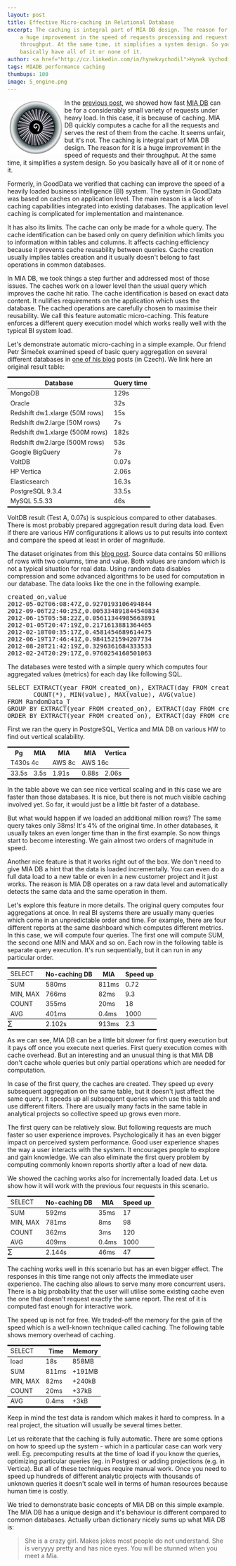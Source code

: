 ```yaml
---
layout: post
title: Effective Micro-caching in Relational Database
excerpt: The caching is integral part of MIA DB design. The reason for it is
    a huge improvement in the speed of requests processing and request
    throughput. At the same time, it simplifies a system design. So you
    basically have all of it or none of it.
author: <a href="http://cz.linkedin.com/in/hynekvychodil">Hynek Vychodil</a>
tags: MIADB performance caching
thumbups: 100
image: 5_engine.png
---
```

<p>
<img src="/img/posts/5_engine.png" class="img-responsive" align="left"
width="120" height="120" style="padding:5px">
In the <a href="{{page.previous.url}}">previous post</a>, we showed how fast
<a href="/index.html#TECHNOLOGY" target="_blank">MIA DB</a> can be for a considerably
small variety of requests under heavy load. In this case, it is because of caching.
MIA DB quickly computes a cache for all the requests and serves the
rest of them from the cache. It seems unfair, but it's
not. The caching is integral part of MIA DB design. The reason for it is a
huge improvement in the speed of requests and their throughput. At the same time,
it simplifies a system design. So you basically have all of it or none of it.
</p>

<p>
Formerly, in GoodData we verified that caching can improve the speed of a heavily
loaded business intelligence (BI) system. The system in GoodData was based on
caches on application level. The main reason is a lack of caching
capabilities integrated into existing databases. The application level
caching is complicated for implementation and maintenance.
</p>

<p>
It has also its limits. The cache can only be made for a whole query. The
cache identification can be based only on query definition which limits you
to information within tables and columns. It affects caching efficiency
because it prevents cache reusability between queries. Cache creation usually
implies tables creation and it usually doesn't belong to fast operations in
common databases.
</p>

<p>
In MIA DB, we took things a step further and addressed most of those issues. The
caches work on a lower level than the usual query which improves the cache hit ratio.
The cache identification is based on exact data content. It nullifies
requirements on the application which uses the database. The cached
operations are carefully chosen to maximise their reusability.
We call this feature automatic micro-caching.
This feature enforces a different query
execution model which works really well with the typical BI system load.
</p>

<p>
Let's demonstrate automatic micro-caching in a simple example. Our friend
Petr Šimeček examined speed of basic query aggregation on several different databases in
<a href="http://padak.keboola.com/agregace-v-mongodb-oracle-redshift-bigquery-voltdb-vertica-elasticsearch-a-gooddata" title="Agregace v MongoDB, Oracle, Redshift, BigQuery, VoltDB, Vertica, Elasticsearch, GoodData, Postgres a MySQL">
one of his blog</a> posts (in Czech). We link here an original result table:

<!--<img src="https://phaven-prod.s3.amazonaws.com/files/image_part/asset/1181792/Tk3QBats8b0DD9f28eij06Qoaho/medium_resume3.png" style="padding:10px"/> -->
</p>
<table class="table table-condensed table-hover">
<thead>
    <tr class="info" style="border-top: solid">
        <th>Database</th><th>Query time</th>
    </tr>
</thead>
<tbody>
    <tr> <td>MongoDB</td><td>129s</td> </tr>
    <tr> <td>Oracle</td><td>32s</td> </tr>
    <tr> <td>Redshift dw1.xlarge (50M rows)</td><td>15s</td> </tr>
    <tr> <td>Redshift dw2.large (50M rows)</td><td>7s</td> </tr>
    <tr> <td>Redshift dw1.xlarge (500M rows)</td><td>182s</td> </tr>
    <tr> <td>Redshift dw2.large (500M rows)</td><td>53s</td> </tr>
    <tr> <td>Google BigQuery</td><td>7s</td> </tr>
    <tr> <td>VoltDB</td><td>0.07s</td> </tr>
    <tr> <td>HP Vertica</td><td>2.06s</td> </tr>
    <tr> <td>Elasticsearch</td><td>16.3s</td> </tr>
    <tr> <td>PostgreSQL 9.3.4</td><td>33.5s</td> </tr>
    <tr style="border-bottom: solid"> <td>MySQL 5.5.33</td><td>46s</td> </tr>
</tbody>
</table>
<!--
<tbody>
    <tr> <td>MongoDB</td><td>NA</td><td>129s</td> </tr>
    <tr> <td>Oracle</td><td>NA</td><td>32s</td> </tr>
    <tr> <td>Redshift dw1.xlarge (50M rows)</td><td>151s</td><td>15s</td> </tr>
    <tr> <td>Redshift dw2.large (50M rows)</td><td>NA</td><td>7s</td> </tr>
    <tr> <td>Redshift dw1.xlarge (500M rows)</td><td>&gt;8min</td><td>182s</td> </tr>
    <tr> <td>Redshift dw2.large (500M rows)</td><td>NA</td><td>53s</td> </tr>
    <tr> <td>Google BigQuery</td><td>25min</td><td>7s</td> </tr>
    <tr> <td>VoltDB</td><td>29min</td><td>0.07s</td> </tr>
    <tr> <td>HP Vertica</td><td>121s</td><td>2.06s</td> </tr>
    <tr> <td>Elasticsearch</td><td>161min</td><td>16.3s</td> </tr>
    <tr> <td>PostgreSQL 9.3.4</td><td>2min</td><td>33.5s</td> </tr>
    <tr style="border-bottom: solid"> <td>MySQL 5.5.33</td><td>29min</td><td>46s</td> </tr>
</tbody>
-->
<p>
VoltDB result (Test A, 0.07s) is suspicious compared to other databases.
There is most probably prepared aggregation result during data load.
Even if there are various HW configurations it allows us to put results into
context and compare the speed at least in order of magnitude.
</p>

<p>The dataset originates from this <a
href="http://www.javacodegeeks.com/2013/12/mongodb-lightning-fast-aggregation-challenged-with-oracle.html"
title="MongoDB “Lightning Fast Aggregation” Challenged with Oracle">blog
post</a>. Source data contains 50 millions of rows with two columns, time and value.
Both values are random which is not a typical situation for real data.
Using random data disables compression and some advanced algorithms
to be used for computation in our database. The data looks like the one in the following example.
</p>

<pre>
created_on,value
2012-05-02T06:08:47Z,0.9270193106494844
2012-09-06T22:40:25Z,0.005334891844540834
2012-06-15T05:58:22Z,0.05611344985663891
2012-01-05T20:47:19Z,0.2171613881364465
2012-02-10T00:35:17Z,0.4581454689614475
2012-06-19T17:46:41Z,0.9841521594207734
2012-08-20T21:42:19Z,0.3296361684333533
2012-02-24T20:29:17Z,0.9760254160501063
</pre>

<p>
The databases were tested with a simple query which computes four aggregated
values (metrics) for each day like following SQL.
</p>

<pre>
SELECT EXTRACT(year FROM created_on), EXTRACT(day FROM created_on),
       COUNT(*), MIN(value), MAX(value), AVG(value)
FROM RandomData_T
GROUP BY EXTRACT(year FROM created_on), EXTRACT(day FROM created_on)
ORDER BY EXTRACT(year FROM created_on), EXTRACT(day FROM created_on);
</pre>

<p>
First we ran the query in PostgreSQL, Vertica and MIA DB on various HW to
find out vertical scalability.
</p>

<table class="table table-condensed table-hover">
<thead>
    <tr class="info" style="border-top: solid">
        <th>Pg</th><th>MIA</th><th>MIA</th><th>MIA</th><th>Vertica</th>
    </tr>
    <tr style="border-bottom: thin solid">
        <td colspan="2">T430s 4c</td><td>AWS 8c</td><td colspan="2">AWS 16c</td>
    </tr>
</thead>
<tbody>
    <tr class="active" style="border-bottom: solid">
         <td>33.5s</td>
         <td>3.5s</td>
         <td>1.91s</td>
         <td>0.88s</td>
         <td>2.06s</td>
    </tr>
</tbody>
</table>

<p>
In the table above we can see nice vertical scaling and in this case we are
faster than those databases.
It is nice, but there is not much visible caching involved
yet. So far, it would just be a little bit faster of a database.
</p>

<p>But what would happen if we loaded an additional million rows? The same query takes only
38ms! It's 4% of the original time. In other databases, it usually takes an even
longer time than in the first example. So now things start to become interesting. We gain
almost two orders of magnitude in speed.</p>

<p>Another nice feature is that
it works right out of the box. We don't need to give MIA DB a hint that the
data is loaded incrementally. You can even do a full data load to a new table or
even in a new customer project and it just works. The reason is MIA DB operates
on a raw data level and automatically detects the same data and the
same operation in them.
</p>

<p>Let's explore this feature in more details.
The original query computes four aggregations at once. In real BI systems
there are usually many queries which come in an unpredictable order and time. For
example, there are four different reports at the same dashboard
which computes different metrics. In this case, we will compute four queries.
The first one will compute SUM, the second one MIN and MAX and so on.
Each row in the following table is separate query execution.
It's run sequentially, but it can run in any particular order.
</p>

<table class="table table-condensed table-hover">
<thead>
    <tr class="info" style="border-top: solid; border-bottom: thin solid">
        <td>SELECT</td>
        <th>No-caching DB</th>
        <th>MIA</th>
        <th>Speed up</th>
    </tr>
</thead>
<tbody>
    <tr>
        <td>SUM</td>
        <td>580ms</td>
        <td>811ms</td>
        <td>0.72</td>
    </tr>
    <tr>
        <td>MIN, MAX</td>
        <td>766ms</td>
        <td>82ms</td>
        <td>9.3</td>
    </tr>
    <tr>
        <td>COUNT</td>
        <td>355ms</td>
        <td>20ms</td>
        <td>18</td>
    </tr>
    <tr>
        <td>AVG</td>
        <td>401ms</td>
        <td>0.4ms</td>
        <td>1000</td>
    </tr>
    <tr class="success" style="border-top: thin solid; border-bottom: solid">
        <td style="font-size: 120%; padding: 0">&Sigma;</td>
        <td>2.102s</td>
        <td>913ms</td>
        <td>2.3</td>
    </tr>
</tbody>
</table>

<p>
As we can see, MIA DB can be a little bit slower for first query
execution but it
pays off once you execute next queries. First query execution comes with cache overhead.
But an interesting and an unusual
thing is that MIA DB don't cache whole queries but only partial operations
which are needed for computation.
</p>

<p>In case of the first query, the caches are
created. They speed up every subsequent aggregation on the same table, but it
doesn't just affect the same query. It speeds up all subsequent queries which
use this table and use different filters.
There are usually many facts in the same table in analytical
projects so collective speed up grows even more.</p>

<p>The first query can be relatively slow. But following requests are
much faster so user experience improves. Psychologically it has an even bigger impact on
perceived system performance. Good user experience shapes the way a user
interacts with the system. It encourages people to explore and gain knowledge.
We can also eliminate the first query problem by computing commonly known
reports shortly after a load of new data.
</p>

<p>
We showed the caching works also for incrementally loaded data. Let us show
how it will work with the previous four requests in this scenario.
</p>

<table class="table table-condensed table-hover">
<thead>
    <tr class="info" style="border-top: solid; border-bottom: thin solid">
        <td>SELECT</td>
        <th>No-caching DB</th>
        <th>MIA</th>
        <th>Speed up</th>
    </tr>
</thead>
<tbody>
    <tr>
        <td>SUM</td>
        <td>592ms</td>
        <td>35ms</td>
        <td>17</td>
    </tr>
    <tr>
        <td>MIN, MAX</td>
        <td>781ms</td>
        <td>8ms</td>
        <td>98</td>
    </tr>
    <tr>
        <td>COUNT</td>
        <td>362ms</td>
        <td>3ms</td>
        <td>120</td>
    </tr>
    <tr>
        <td>AVG</td>
        <td>409ms</td>
        <td>0.4ms</td>
        <td>1000</td>
    </tr>
    <tr class="success" style="border-top: thin solid; border-bottom: solid">
        <td style="font-size: 120%; padding: 0">&Sigma;</td>
        <td>2.144s</td>
        <td>46ms</td>
        <td>47</td>
    </tr>
</tbody>
</table>

<p>
The caching works well in this scenario but has an even bigger effect. The
responses in this time range not only affects the immediate user experience.
The caching also allows to serve many more concurrent users. There is a big probability
that the user will utilise some existing cache even the one that doesn't
request exactly the same report.
The rest of it is computed fast enough for interactive work.
</p>

<p>The speed up is not for free. We traded-off the memory for the gain of
the speed which is a well-known technique called caching. The following table shows
memory overhead of caching.
</p>

<table class="table table-condensed table-hover">
<thead>
    <tr class="info" style="border-top: solid; border-bottom: thin solid">
        <td>SELECT</td>
        <th>Time</th>
        <th>Memory</th>
    </tr>
</thead>
<tbody>
    <tr>
        <td>load</td>
        <td>18s</td>
        <td>858MB</td>
    </tr>
    <tr>
        <td>SUM</td>
        <td>811ms</td>
        <td>+191MB</td>
    </tr>
    <tr>
        <td>MIN, MAX</td>
        <td>82ms</td>
        <td>+240kB</td>
    </tr>
    <tr>
        <td>COUNT</td>
        <td>20ms</td>
        <td>+37kB</td>
    </tr>
    <tr style="border-top: thin solid; border-bottom: solid">
        <td>AVG</td>
        <td>0.4ms</td>
        <td>+3kB</td>
    </tr>
</tbody>
</table>

<p>
Keep in mind the test data is random which makes it hard to compress. In a
real project, the situation will usually be several times better.
</p>

<p>Let us reiterate that the caching is fully automatic. There are some options
on how to speed up the system - which in a particular case can work very well.
Eg. precomputing results at the time of load if
you know the queries, optimizing particular queries (eg. in Postgres)
or adding projections (e.g. in Vertica). But all of these techniques
require manual work. Once you need to speed up hundreds of different analytic projects
with thousands of unknown queries it doesn't scale
well in terms of human resources because human time is costly.
</p>

<p>
We tried to demonstrate basic concepts of MIA DB on this simple example. The
MIA DB has a unique design and it's behaviour is different compared to common
databases. Actually urban dictionary nicely sums up what MIA DB is:
</p>

<blockquote>
She is a crazy girl. Makes jokes most people do not understand. She is
veryyyy pretty and has nice eyes. You will be stunned when you meet a Mia.
</blockquote>
